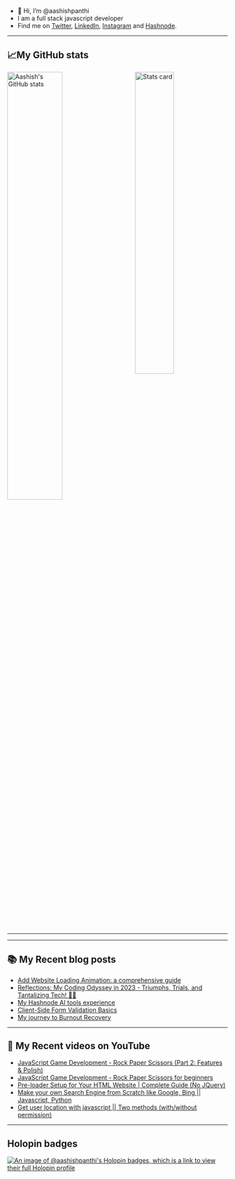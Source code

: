 - 👋 Hi, I’m @aashishpanthi
- I am a full stack javascript developer 
- Find me on [Twitter](https://twitter.com/aashishpanthi11), [LinkedIn](https://www.linkedin.com/in/aashishpanthi/), [Instagram](https://www.instagram.com/aashishpanthi11/) and [Hashnode](https://hashnode.com/@aashishpanthi).
 
 ---
 ## 📈My GitHub stats
<img alt="Stats card" src="https://github-readme-stats.vercel.app/api/top-langs/?username=aashishpanthi&theme=radical&layout=compact" width="42%" align="right" />
<img alt="Aashish's GitHub stats" src="https://github-readme-stats.vercel.app/api?username=aashishpanthi&show_icons=true&theme=radical" width="50%" />

<!---
aashishpanthi/aashishpanthi is a ✨ special ✨ repository because its `README.md` (this file) appears on your GitHub profile.
You can click the Preview link to take a look at your changes.
--->

---

<!---
## Recent projects:

| S.N. | Name | Description | Demo link |
| --- | --- | --- | --- |
| 1. | Hajurkopost | Nepali news portal | [website](https://www.hajurkopost.com/) |
| 2. | [NFTque](https://github.com/aashishpanthi/NFTque) | A NFT marketplace  | [website link](https://nftque.netlify.app/) |
| 3. | [Codyper](https://github.com/aashishpanthi/codyper) | Learn programming while typing or vice-versa | [website link](https://codyper.netlify.app/) |
| 4. | [Lootle](https://github.com/aashishpanthi/lootle.live) | Track price of your product or stock | [website link](https://lootle.live) |
| 5. | [Juhu](https://github.com/aashishpanthi/search-engine)  | Search Engine | [Live demo](https://juhu.live) |
| 6. | [G_LOC](https://github.com/aashishpanthi/github-lines-of-code)  | Generate a dev card with the number of lines of code you have written | [Live demo](https://dev.d35hk11gzwtpyz.amplifyapp.com/) |
| 7. | [Hamro Earth](https://github.com/saroj-regmi/Nasa-space) | Track International Space station in 3D  | [website link](https://hamro.earth/) |
| 8. | [Mailsbe](https://github.com/aashishpanthi/mailsbe) | Know if your email was read or not| [website link](https://mailsbe.netlify.app/) |
| 9. | [FIFA World Cup update](https://github.com/aashishpanthi/FIFA-World-Cup) | A mobile app that gives you updates of world cup 2022 match | [app link](https://expo.dev/@aashishpanthi/FIFA-World-Cup-2022) |
| 10. | [Data Nexus](https://github.com/aashishpanthi/spaceapps) | A data repository and CO<sub>2</sub> emission prediction website.| [website link](https://datanexus.netlify.app/) |
--->

--- 
## :books: My Recent blog posts
<!-- BLOG-POST-LIST:START -->
- [Add Website Loading Animation: a comprehensive guide](https://blog.aashish-panthi.com.np/add-website-loading-animation)
- [Reflections: My Coding Odyssey in 2023 - Triumphs, Trials, and Tantalizing Tech! 🚀🎢](https://blog.aashish-panthi.com.np/reflections-my-coding-odyssey-in-2023-triumphs-trials-and-tantalizing-tech)
- [My Hashnode AI tools experience](https://blog.aashish-panthi.com.np/my-hashnode-ai-tools-experience)
- [Client-Side Form Validation Basics](https://blog.aashish-panthi.com.np/client-side-form-validation-basics)
- [My journey to Burnout Recovery](https://blog.aashish-panthi.com.np/my-journey-to-burnout-recovery)
<!-- BLOG-POST-LIST:END -->

---

## 🎥 My Recent videos on YouTube
<!-- YOUTUBE-VIDEOS-LIST:START -->
- [JavaScript Game Development - Rock Paper Scissors &lpar;Part 2: Features &amp; Polish&rpar;](https://www.youtube.com/watch?v=wcIQ-jN0C9c)
- [JavaScript Game Development - Rock Paper Scissors for beginners](https://www.youtube.com/watch?v=BLKZ4hd26sg)
- [Pre-loader Setup for Your HTML Website | Complete Guide &lpar;No JQuery&rpar;](https://www.youtube.com/watch?v=kG4oZJSlPrw)
- [Make your own Search Engine from Scratch like Google, Bing || Javascript, Python](https://www.youtube.com/watch?v=YUPzpBs_iXw)
- [Get user location with javascript || Two methods &lpar;with/without permission&rpar;](https://www.youtube.com/watch?v=g5tNE7-vkGk)
<!-- YOUTUBE-VIDEOS-LIST:END -->

---

## Holopin badges
[![An image of @aashishpanthi's Holopin badges, which is a link to view their full Holopin profile](https://holopin.me/aashishpanthi)](https://holopin.io/@aashishpanthi)

<!-- ## Look at my contributions being eaten up by the snake.
 ![Snake animation](https://github.com/aashishpanthi/aashishpanthi/blob/output/github-contribution-grid-snake.svg) --> 
